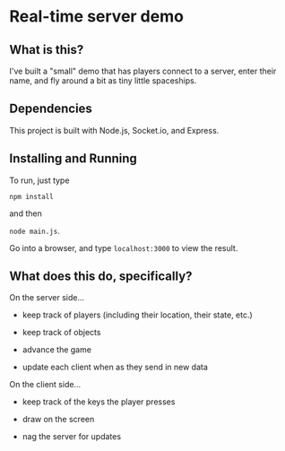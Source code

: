 # Real-time server demo

## What is this?

I've built a "small" demo that has players connect to a server, enter their name, and fly around a bit as tiny little spaceships.

## Dependencies

This project is built with Node.js, Socket.io, and Express.

## Installing and Running

To run, just type

`npm install`

and then

`node main.js`.

Go into a browser, and type `localhost:3000` to view the result.

## What does this do, specifically?

On the server side...

* keep track of players (including their location, their state, etc.)

* keep track of objects

* advance the game

* update each client when as they send in new data

On the client side...

* keep track of the keys the player presses

* draw on the screen

* nag the server for updates